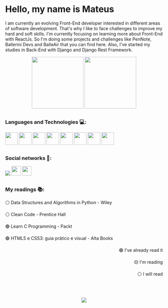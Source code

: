 
##

<div>
<h1>Hello, my name is Mateus</h1>
<p>I am currently an evolving Front-End developer interested in different areas of software development. That's why I like to face challenges to improve my hard and soft skills. I'm currently focusing on learning more about Front-End with ReactJs. So I'm doing some projects and challenges like PenNote, Ballerini Devs and BalleAir that you can find here. Also, I've started my studies in Back-End with Django and Django Rest Framework.</p>
</div>

<div align="center">
  <img height='165' src="https://github-readme-stats.vercel.app/api?username=mateusvrs&theme=dark&include_all_commits=true&count_private=true&show_icons=true">
  <img height='165' src="https://github-readme-stats.vercel.app/api/top-langs/?username=MateusVrs&layout=compact&theme=dark&count_private=true">
</div>

##
  
### Languages and Technologies 💻:

<div>
  <img height="40" width="40" src="https://cdn.jsdelivr.net/gh/devicons/devicon/icons/python/python-original.svg">
  <img height="40" width="40" src="https://cdn.jsdelivr.net/gh/devicons/devicon/icons/c/c-original.svg">
  <img height="40" width="40" src="https://cdn.jsdelivr.net/gh/devicons/devicon/icons/javascript/javascript-plain.svg" />
  <img height="40" width="40" src="https://cdn.jsdelivr.net/gh/devicons/devicon/icons/typescript/typescript-plain.svg" />
  <img height="40" width="40" src="https://cdn.jsdelivr.net/gh/devicons/devicon/icons/react/react-original.svg" />
  <img height="40" width="40" src="https://cdn.jsdelivr.net/gh/devicons/devicon/icons/html5/html5-original.svg">
  <img height="40" width="40" src="https://cdn.jsdelivr.net/gh/devicons/devicon/icons/css3/css3-original.svg">
  <img height="40" width="40" src="https://cdn.jsdelivr.net/gh/devicons/devicon/icons/sass/sass-original.svg" />
</div>
 
##
  
### Social networks 📎:
  
<div> 
  <a href="https://instagram.com/mateusvrs"> <img src="https://img.shields.io/badge/Instagram-E4405F?style=for-the-badge&logo=instagram&logoColor=white"></a> 
  <a href = "mailto:mateusvrs.dev@gmail.com"> <img height='30' src="https://img.shields.io/badge/-Gmail-%23333?style=for-the-badge&logo=gmail&logoColor=white"></a>
  <a href="https://www.linkedin.com/in/mateusvrs/"> <img height='30'src="https://img.shields.io/badge/-LinkedIn-%230077B5?style=for-the-badge&logo=linkedin&logoColor=white"></a> 
</div>
  
##
  
### My readings 📚:
  
<div>
  <p>⚪ Data Structures and Algorithms in Python - Wiley</p>
  <p>⚪ Clean Code - Prentice Hall</p>
  <p>🟢 Learn C Programming - Packt</p>
  <p>🟢 HTML5 e CSS3: guia prático e visual - Alta Books</p>
  <p align='right'>🟢 I've already read it</p>
  <p align='right'>🟡 I'm reading</p>
  <p align='right'>⚪ I will read</p>
</div>
  
##
  
<div>
<br>
<a href="https://spotify-github-profile.vercel.app/api/view?uid=usfeb7knz9sp96r7uszwgkeiw&redirect=true"><p align='center'><img src='https://spotify-github-profile.vercel.app/api/view?uid=usfeb7knz9sp96r7uszwgkeiw&cover_image=true&theme=default'><p></a>
<div>
  
##
